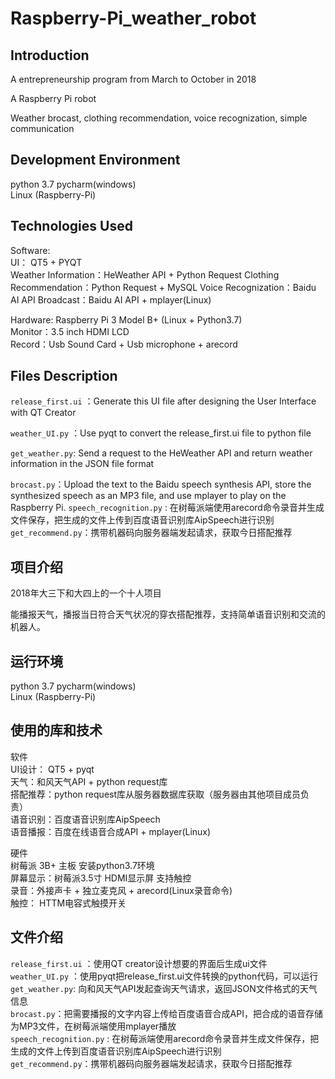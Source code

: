 # Raspberry-Pi_weather_robot


Introduction
----
A entrepreneurship program from March to October in 2018

A Raspberry Pi robot 

Weather brocast, clothing recommendation, voice recognization, simple communication

Development Environment
---
python 3.7 
pycharm(windows)  
Linux (Raspberry-Pi)  

Technologies Used
----
Software:  
UI： QT5 + PYQT  
Weather Information：HeWeather API  + Python Request 
Clothing Recommendation：Python Request  + MySQL
Voice Recognization：Baidu AI API
Broadcast：Baidu AI API + mplayer(Linux)  


Hardware:
Raspberry Pi 3 Model B+ (Linux + Python3.7)  
Monitor：3.5 inch HDMI LCD  
Record：Usb Sound Card + Usb microphone + arecord 



Files Description
----
`release_first.ui`  ：Generate this UI file after designing the User Interface with QT Creator 

`weather_UI.py` ：Use pyqt to convert the release_first.ui file to python file

`get_weather.py`: Send a request to the HeWeather API and return weather information in the JSON file format

`brocast.py`：Upload the text  to the Baidu speech synthesis API, store the synthesized speech as an MP3 file, and use mplayer to play on the Raspberry Pi. 
`speech_recognition.py` : 在树莓派端使用arecord命令录音并生成文件保存，把生成的文件上传到百度语音识别库AipSpeech进行识别  
`get_recommend.py`：携带机器码向服务器端发起请求，获取今日搭配推荐



项目介绍
----
2018年大三下和大四上的一个十人项目  

能播报天气，播报当日符合天气状况的穿衣搭配推荐，支持简单语音识别和交流的机器人。

运行环境
---
python 3.7 
pycharm(windows)  
Linux (Raspberry-Pi)  

使用的库和技术
----
软件  
UI设计： QT5 + pyqt  
天气：和风天气API  + python request库  
搭配推荐：python request库从服务器数据库获取（服务器由其他项目成员负责）  
语音识别：百度语音识别库AipSpeech  
语音播报：百度在线语音合成API + mplayer(Linux)  


硬件  
树莓派 3B+ 主板  安装python3.7环境  
屏幕显示：树莓派3.5寸 HDMI显示屏 支持触控  
录音：外接声卡 + 独立麦克风 + arecord(Linux录音命令)  
触控： HTTM电容式触摸开关  


文件介绍
----
`release_first.ui`  ：使用QT creator设计想要的界面后生成ui文件  
`weather_UI.py` ：使用pyqt把release_first.ui文件转换的python代码，可以运行
`get_weather.py`: 向和风天气API发起查询天气请求，返回JSON文件格式的天气信息  
`brocast.py`：把需要播报的文字内容上传给百度语音合成API，把合成的语音存储为MP3文件，在树莓派端使用mplayer播放  
`speech_recognition.py` : 在树莓派端使用arecord命令录音并生成文件保存，把生成的文件上传到百度语音识别库AipSpeech进行识别  
`get_recommend.py`：携带机器码向服务器端发起请求，获取今日搭配推荐





